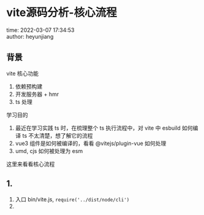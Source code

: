 # vite源码分析-核心流程

time: 2022-03-07 17:34:53  
author: heyunjiang

## 背景

vite 核心功能  
1. 依赖预构建
2. 开发服务器 + hmr
3. ts 处理

学习目的  
1. 最近在学习实践 ts 时，在梳理整个 ts 执行流程中，对 vite 中 esbuild 如何编译 ts 不太清楚，想了解它的流程
2. vue3 组件是如何被编译的，看看 @vitejs/plugin-vue 如何处理
3. umd, cjs 如何被处理为 esm

这里来看看核心流程

## 1. 

1. 入口 bin/vite.js, `require('../dist/node/cli')`
2. 
